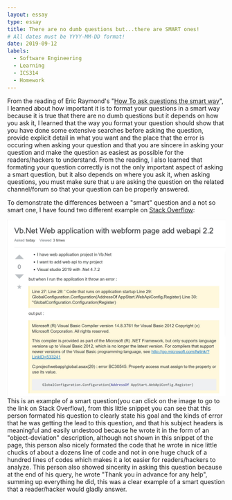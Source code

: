```yaml
---
layout: essay
type: essay
title: There are no dumb questions but...there are SMART ones!
# All dates must be YYYY-MM-DD format!
date: 2019-09-12
labels:
  - Software Engineering
  - Learning
  - ICS314
  - Homework
---
```


From the reading of Eric Raymond's "<a href = "http://www.catb.org/esr/faqs/smart-questions.html">How To ask questions the smart way</a>", I learned about how important it is to format your questions in a smart way because it is true that there are no dumb questions but it depends on how you ask it, I learned that the way you format your question should show that you have done some extensive searches before asking the question, provide explicit detail in what you want and the place that the error is occuring when asking your question and that you are sincere in asking your question and make the question as easiest as possible for the readers/hackers to understand. From the reading, I also learned that  formating your question correctly is not the only important aspect of asking a smart question, but it also depends on where you ask it, when asking questions, you must make sure that u are asking the question on the related channel/forum so that your question can be properly answered.
  
To demonstrate the differences between a "smart" question and a not so smart one, I have found two different example on <a href= "https://stackoverflow.com">Stack Overflow</a>:
  
<a href= "https://stackoverflow.com/questions/57920268/vb-net-web-application-with-webform-page-add-webapi-2-2"><img class="ui large right floated image" src="../images/Annotation 2019-09-12 225856.jpg"></a> This is an example of a smart question(you can click on the image to go to the link on Stack Overflow), from this little snippet you can see that this person formated his question to clearly state his goal and the kinds of error that he was getting the lead to this question, and that his subject headers is meaningful and easily undestood because he wrote it in the form of an "object-deviation" description, although not shown in this snippet of the page, this person also nicely formated the code that he wrote in nice little chucks of about a dozens line of code and not in one huge chuck of a hundred lines of codes which makes it a lot easier for readers/hackers to analyze. This person also showed sincerity in asking this question because at the end of his query, he wrote "Thank you in advance for any help", summing up everything he did, this was a clear example of a smart question that a reader/hacker would gladly answer.

